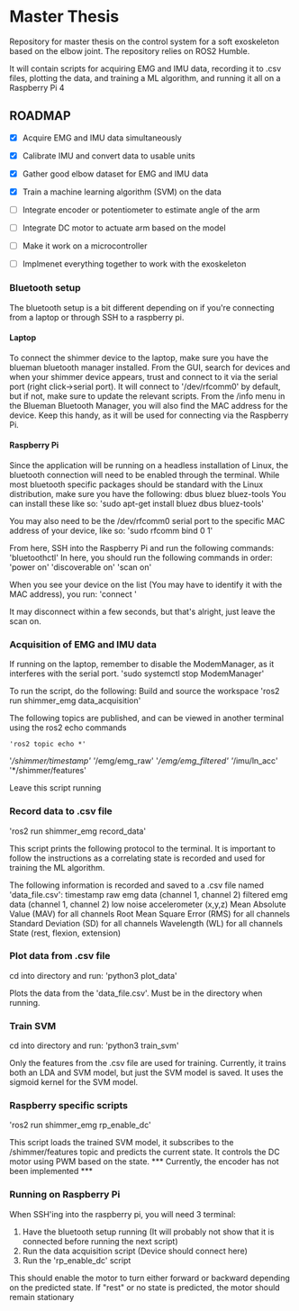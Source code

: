 # Master Thesis
Repository for master thesis on the control system for a soft exoskeleton based on the elbow joint.
The repository relies on ROS2 Humble.

It will contain scripts for acquiring EMG and IMU data, recording it to .csv files, plotting the data, and training a ML algorithm, and running it all on a Raspberry Pi 4

## ROADMAP

- [x] Acquire EMG and IMU data simultaneously
- [x] Calibrate IMU and convert data to usable units
- [x] Gather good elbow dataset for EMG and IMU data
- [x] Train a machine learning algorithm  (SVM) on the data
- [ ] Integrate encoder or potentiometer to estimate angle of the arm
- [ ] Integrate DC motor to actuate arm based on the model
- [ ] Make it work on a microcontroller
- [ ] Implmenet everything together to work with the exoskeleton


### Bluetooth setup
The bluetooth setup is a bit different depending on if you're connecting from a laptop or through SSH to a raspberry pi.

#### Laptop
To connect the shimmer device to the laptop, make sure you have the blueman bluetooth manager installed.
From the GUI, search for devices and when your shimmer device appears, trust and connect to it via the serial port (right click->serial port).
It will connect to '/dev/rfcomm0' by default, but if not, make sure to update the relevant scripts.
From the /info menu in the Blueman Bluetooth Manager, you will also find the MAC address for the device. Keep this handy, as it will be used for connecting via the Raspberry Pi.

#### Raspberry Pi
Since the application will be running on a headless installation of Linux, the bluetooth connection will need to be enabled through the terminal.
While most bluetooth specific packages should be standard with the Linux distribution, make sure you have the following:
dbus
bluez
bluez-tools
You can install these like so: 'sudo apt-get install bluez dbus bluez-tools'

You may also need to be the /dev/rfcomm0 serial port to the specific MAC address of your device, like so:
'sudo rfcomm bind 0 <MAC address> 1'

From here, SSH into the Raspberry Pi and run the following commands:
'bluetoothctl'
In here, you should run the following commands in order:
'power on'
'discoverable on'
'scan on'

When you see your device on the list (You may have to identify it with the MAC address), you run:
'connect <MAC address>'

It may disconnect within a few seconds, but that's alright, just leave the scan on.

### Acquisition of EMG and IMU data
If running on the laptop, remember to disable the ModemManager, as it interferes with the serial port.
    'sudo systemctl stop ModemManager'

To run the script, do the following:
Build and source the workspace
    'ros2 run shimmer_emg data_acquisition'

The following topics are published, and can be viewed in another terminal using the ros2 echo commands

    'ros2 topic echo *'

'*/shimmer/timestamp'
'*/emg/emg_raw'
'*/emg/emg_filtered'
'*/imu/ln_acc'
'*/shimmer/features'

Leave this script running

### Record data to .csv file
'ros2 run shimmer_emg record_data'

This script prints the following protocol to the terminal. It is important to follow the instructions as a correlating state is recorded and used for training the ML algorithm.

The following information is recorded and saved to a .csv file named 'data_file.csv':
timestamp
raw emg data (channel 1, channel 2)
filtered emg data (channel 1, channel 2)
low noise accelerometer (x,y,z)
Mean Absolute Value (MAV) for all channels
Root Mean Square Error (RMS) for all channels
Standard Deviation (SD) for all channels
Wavelength (WL) for all channels
State (rest, flexion, extension)

### Plot data from .csv file
cd into directory and run:
    'python3 plot_data'

Plots the data from the 'data_file.csv'. Must be in the directory when running.

### Train SVM
cd into directory and run:
    'python3 train_svm'

Only the features from the .csv file are used for training.
Currently, it trains both an LDA and SVM model, but just the SVM model is saved.
It uses the sigmoid kernel for the SVM model.

### Raspberry specific scripts
'ros2 run shimmer_emg rp_enable_dc'

This script loads the trained SVM model, it subscribes to the /shimmer/features topic and predicts the current state.
It controls the DC motor using PWM based on the state.
*** Currently, the encoder has not been implemented ***

### Running on Raspberry Pi
When SSH'ing into the raspberry pi, you will need 3 terminal:

1. Have the bluetooth setup running (It will probably not show that it is connected before running the next script)
2. Run the data acquisition script (Device should connect here)
3. Run the 'rp_enable_dc' script

This should enable the motor to turn either forward or backward depending on the predicted state. If "rest" or no state is predicted, the motor should remain stationary